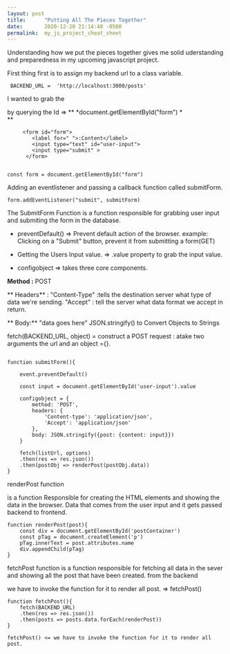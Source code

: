 ```yaml
---
layout: post
title:      "Putting All The Pieces Together"
date:       2020-12-20 21:14:48 -0500
permalink:  my_js_project_cheat_sheet
---
```


Understanding how we put the pieces together gives me solid uderstanding and preparedness in my upcoming javascript project.

First thing first is to assign my backend url to a class variable.

```
 BACKEND_URL =  'http://localhost:3000/posts'
``` 

I  wanted to grab the  <form> by querying the Id => ** *document.getElementById("form") *	
**

```
     <form id="form">
        <label for=" ">:Content</label>
        <input type="text" id="user-input">
        <input type="submit" >
      </form>
			
			
const form = document.getElementById("form") 		

```


Adding an eventlistener and passing a callback function called submitForm.

```
form.addEventListener("submit", submitForm) 
```

The SubmitForm Function  is a function responsible for grabbing user input and submiting the form in the database.

* preventDefault() => Prevent default action of the browser. 
   example: Clicking on a "Submit" button, prevent it from submitting a form(GET)

* Getting the Users Input value. => .value property to grab the input value.

* configobject => takes three core components. 

**Method :** POST
	
 ** Headers** :  "Content-Type" :tells the destination server what type of data we're sending.  "Accept" : tell the server what       data format we accept in return. 
 
** Body:**  "data goes here" JSON.stringify() to Convert Objects to Strings

  fetch(BACKEND_URL, object) =  construct a POST request :   atake two arguments the url and an object ={}.


```

function submitForm(){

    event.preventDefault()
		
    const input = document.getElementById('user-input').value

    configobject = {
        method: 'POST', 
        headers: {
            'Content-type': 'application/json', 
            'Accept': 'application/json'
        }, 
        body: JSON.stringify({post: {content: input}})
    }

    fetch(listUrl, options)
    .then(res => res.json())
    .then(postObj => renderPost(postObj.data))
} 

```

renderPost function 

is a function Responsible for creating the HTML elements and showing the data in the browser. 
Data that comes from the user input and it gets passed backend to frontend.

```
function renderPost(post){
    const div = document.getElementById('postContainer')
    const pTag = document.createElement('p')
    pTag.innerText = post.attributes.name
    div.appendChild(pTag)
} 
```


fetchPost function is a function responsible  for fetching all data in the sever and showing all the post that have been created. from the backend

we have to invoke the function for it to render all post. => fetchPost()

```
function fetchPost(){
    fetch(BACKEND_URL)
    .then(res => res.json())
    .then(posts => posts.data.forEach(renderPost))
}

fetchPost() <= we have to invoke the function for it to render all post. 


```



